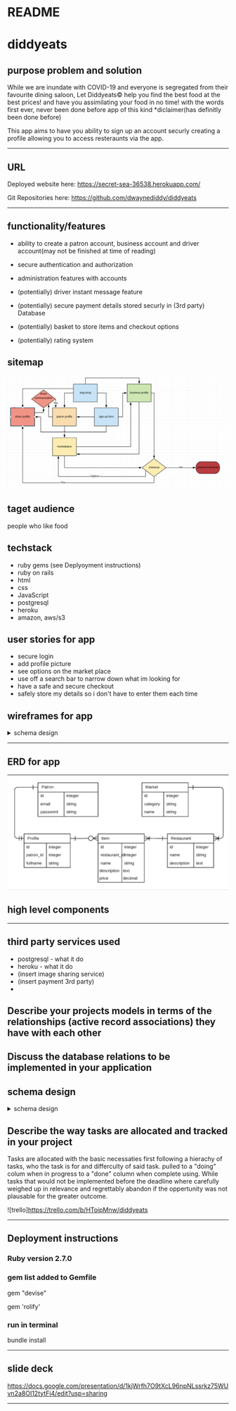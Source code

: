 # README
# diddyeats

## purpose problem and solution
While we are inundate with COVID-19 and everyone is segregated from their favourite dining saloon, Let 
Diddyeats© help you find the best food at the best prices! and have you assimilating your food in no time!
with the words first ever, never been done before app of this kind *diclaimer(has definitly been done before)

This app aims to have you ability to sign up an account securly creating a profile allowing you to access 
resteraunts via the app.

---

## URL

Deployed website here: https://secret-sea-36538.herokuapp.com/

Git Repositories here: https://github.com/dwaynediddy/diddyeats

---

## functionality/features
- ability to create a patron account, business account and driver account(may not be finished at time of reading)

- secure authentication and authorization

- administration features with accounts

- (potentially) driver instant message feature

- (potentially) secure payment details stored securly in (3rd party) Database

- (potentially) basket to store items and checkout options

- (potentially) rating system

## sitemap
![Sitemap](/config/docs/sitemap.png)

## taget audience
people who like food

## techstack
- ruby gems (see Deplyoyment instructions)
- ruby on rails
- html
- css
- JavaScript
- postgresql
- heroku
- amazon, aws/s3

## user stories for app
- secure login 
- add profile picture
- see options on the market place
- use off a search bar to narrow down what im looking for
- have a safe and secure checkout
- safely store my details so i don't have to enter them each time

## wireframes for app

<details><summary>schema design </summary><br>

![wireframe1](/Users/dwayne/Desktop/rails/rails-marketplace-app/diddyeats/config/docs/smartphonesignups.png)
![wireframe2](/Users/dwayne/Desktop/rails/rails-marketplace-app/diddyeats/config/docs/ipadbusinessprofile.png)
![wireframe3](/Users/dwayne/Desktop/rails/rails-marketplace-app/diddyeats/config/docs/smartphonepaertonprofile.png)
![wireframe4](/Users/dwayne/Desktop/rails/rails-marketplace-app/diddyeats/config/docs/pcmarketplace.png)
![wireframe5](/Users/dwayne/Desktop/rails/rails-marketplace-app/diddyeats/config/docs/ipad.checkoutpage.png)
![wireframe6](/Users/dwayne/Desktop/rails/rails-marketplace-app/diddyeats/config/docs/PCsignuppage.png)

</details>

---

## ERD for app
![ERD](/config/docs/erd.png)

## high level components


---

## third party services used
- postgresql - what it do
- heroku - what it do
- (insert image sharing service)
- (insert payment 3rd party)
- 

## Describe your projects models in terms of the relationships (active record associations) they have with each other

##	Discuss the database relations to be implemented in your application

## schema design
<details><summary>schema design </summary><br>
# This file is auto-generated from the current state of the database. Instead
# of editing this file, please use the migrations feature of Active Record to
# incrementally modify your database, and then regenerate this schema definition.
#
# This file is the source Rails uses to define your schema when running `rails
# db:schema:load`. When creating a new database, `rails db:schema:load` tends to
# be faster and is potentially less error prone than running all of your
# migrations from scratch. Old migrations may fail to apply correctly if those
# migrations use external dependencies or application code.
#
# It's strongly recommended that you check this file into your version control system.

ActiveRecord::Schema.define(version: 2020_05_19_043515) do

  # These are extensions that must be enabled in order to support this database
  enable_extension "plpgsql"

  create_table "active_storage_attachments", force: :cascade do |t|
    t.string "name", null: false
    t.string "record_type", null: false
    t.bigint "record_id", null: false
    t.bigint "blob_id", null: false
    t.datetime "created_at", null: false
    t.index ["blob_id"], name: "index_active_storage_attachments_on_blob_id"
    t.index ["record_type", "record_id", "name", "blob_id"], name: "index_active_storage_attachments_uniqueness", unique: true
  end

  create_table "active_storage_blobs", force: :cascade do |t|
    t.string "key", null: false
    t.string "filename", null: false
    t.string "content_type"
    t.text "metadata"
    t.bigint "byte_size", null: false
    t.string "checksum", null: false
    t.datetime "created_at", null: false
    t.index ["key"], name: "index_active_storage_blobs_on_key", unique: true
  end

  create_table "assignments", force: :cascade do |t|
    t.bigint "patron_id", null: false
    t.bigint "role_id", null: false
    t.datetime "created_at", precision: 6, null: false
    t.datetime "updated_at", precision: 6, null: false
    t.index ["patron_id"], name: "index_assignments_on_patron_id"
    t.index ["role_id"], name: "index_assignments_on_role_id"
  end

  create_table "marketplaces", force: :cascade do |t|
    t.bigint "patron_id", null: false
    t.datetime "created_at", precision: 6, null: false
    t.datetime "updated_at", precision: 6, null: false
    t.index ["patron_id"], name: "index_marketplaces_on_patron_id"
  end

  create_table "menu_items", force: :cascade do |t|
    t.string "name", limit: 25
    t.decimal "price", precision: 2, scale: 2
    t.datetime "created_at", precision: 6, null: false
    t.datetime "updated_at", precision: 6, null: false
    t.bigint "marketplace_id", null: false
    t.index ["marketplace_id"], name: "index_menu_items_on_marketplace_id"
  end

  create_table "patrons", force: :cascade do |t|
    t.string "email", default: "", null: false
    t.string "encrypted_password", default: "", null: false
    t.string "reset_password_token"
    t.datetime "reset_password_sent_at"
    t.datetime "remember_created_at"
    t.datetime "created_at", precision: 6, null: false
    t.datetime "updated_at", precision: 6, null: false
    t.boolean "admin", default: false
    t.boolean "business_role"
    t.string "username"
    t.string "city"
    t.string "streetname"
    t.integer "phone"
    t.index ["email"], name: "index_patrons_on_email", unique: true
    t.index ["reset_password_token"], name: "index_patrons_on_reset_password_token", unique: true
  end

  create_table "patrons_roles", id: false, force: :cascade do |t|
    t.bigint "patron_id"
    t.bigint "role_id"
    t.index ["patron_id", "role_id"], name: "index_patrons_roles_on_patron_id_and_role_id"
    t.index ["patron_id"], name: "index_patrons_roles_on_patron_id"
    t.index ["role_id"], name: "index_patrons_roles_on_role_id"
  end

  create_table "roles", force: :cascade do |t|
    t.string "name"
    t.string "resource_type"
    t.bigint "resource_id"
    t.datetime "created_at", precision: 6, null: false
    t.datetime "updated_at", precision: 6, null: false
    t.index ["name", "resource_type", "resource_id"], name: "index_roles_on_name_and_resource_type_and_resource_id"
    t.index ["resource_type", "resource_id"], name: "index_roles_on_resource_type_and_resource_id"
  end

  create_table "users", force: :cascade do |t|
    t.string "email", default: "", null: false
    t.string "encrypted_password", default: "", null: false
    t.string "reset_password_token"
    t.datetime "reset_password_sent_at"
    t.datetime "remember_created_at"
    t.datetime "created_at", precision: 6, null: false
    t.datetime "updated_at", precision: 6, null: false
    t.index ["email"], name: "index_users_on_email", unique: true
    t.index ["reset_password_token"], name: "index_users_on_reset_password_token", unique: true
  end

  create_table "views", force: :cascade do |t|
    t.string "email", default: "", null: false
    t.string "encrypted_password", default: "", null: false
    t.string "reset_password_token"
    t.datetime "reset_password_sent_at"
    t.datetime "remember_created_at"
    t.datetime "created_at", precision: 6, null: false
    t.datetime "updated_at", precision: 6, null: false
    t.index ["email"], name: "index_views_on_email", unique: true
    t.index ["reset_password_token"], name: "index_views_on_reset_password_token", unique: true
  end

  add_foreign_key "active_storage_attachments", "active_storage_blobs", column: "blob_id"
  add_foreign_key "assignments", "patrons"
  add_foreign_key "assignments", "roles"
  add_foreign_key "marketplaces", "patrons"
  add_foreign_key "menu_items", "marketplaces"
end
</details>

## Describe the way tasks are allocated and tracked in your project
Tasks are allocated with the basic necessaties first following a hierachy of tasks, who the task is for and differculty of said task. pulled to a "doing" colum when in progress to a  "done" column when complete using. While tasks that would not be implemented before the deadline where carefully weighed up in relevance and regrettably abandon if the oppertunity was not plausable for the greater outcome.

![trello]https://trello.com/b/HToipMnw/diddyeats


---

##    Deployment instructions

### Ruby version 2.7.0
### gem list added to Gemfile

gem "devise"

gem 'rolify'

### run in terminal


bundle install

---

## slide deck

https://docs.google.com/presentation/d/1kjWrfh7O9tXcL96npNLssrkz75WUvn2a8OI12tytFi4/edit?usp=sharing

---









